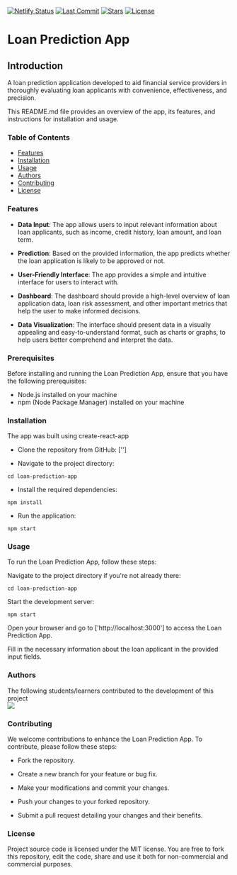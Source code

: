[![Netlify Status](https://api.netlify.com/api/v1/badges/7be43d64-959b-4876-b76e-81c90be205e4/deploy-status)](https://app.netlify.com/sites/loan-prediction-app-group-1b/deploys)
[![Last Commit](https://badgen.net/github/last-commit/FrontDev-Group-5-Team-1B/loan-app/dev)](https://github.com/FrontDev-Group-5-Team-1B/loan-app/commit)
[![Stars](https://badgen.net/github/stars/FrontDev-Group-5-Team-1B/loan-app/)](https://github.com/FrontDev-Group-5-Team-1B/loan-app/commit)
[![License](https://badgen.net/github/license/FrontDev-Group-5-Team-1B/loan-app/)](https://github.com/FrontDev-Group-5-Team-1B/loan-app/license)

# Loan Prediction App
## Introduction
A loan prediction application developed to aid financial service providers in thoroughly evaluating loan applicants with convenience, effectiveness, and precision.

This README.md file provides an overview of the app, its features, and instructions for installation and usage.

### Table of Contents
- [Features](#features)
- [Installation](#installation)
- [Usage](#usage)
- [Authors](#authors)
- [Contributing](#contributing)
- [License](#license)

### Features
- **Data Input**: The app allows users to input relevant information about loan applicants, such as income, credit history, loan amount, and loan term.

- **Prediction**: Based on the provided information, the app predicts whether the loan application is likely to be approved or not.

- **User-Friendly Interface**: The app provides a simple and intuitive interface for users to interact with.

- **Dashboard**: The dashboard should provide a high-level overview of loan application data, loan risk assessment, and other important metrics that help the user to make informed decisions.

- **Data Visualization**: The interface should present data in a visually appealing and easy-to-understand format, such as charts or graphs, to help users better comprehend and interpret the data.

### Prerequisites
Before installing and running the Loan Prediction App, ensure that you have the following prerequisites:

- Node.js installed on your machine
- npm (Node Package Manager) installed on your machine

### Installation
The app was built using create-react-app

- Clone the repository from GitHub:
['']

- Navigate to the project directory:

`cd loan-prediction-app`

- Install the required dependencies:

`npm install`

- Run the application:

`npm start`

### Usage
To run the Loan Prediction App, follow these steps:

Navigate to the project directory if you're not already there:

`cd loan-prediction-app`

Start the development server:

`npm start`

Open your browser and go to ['http://localhost:3000'] to access the Loan Prediction App.

Fill in the necessary information about the loan applicant in the provided input fields.

### Authors
The following students/learners contributed to the development of this project
<br/>
<a href = "https://github.com/Tanu-N-Prabhu/Python/graphs/contributors">
  <img src = "https://contrib.rocks/image?repo=FrontDev-Group-5-Team-1B/loan-app"/>
</a>

### Contributing
We welcome contributions to enhance the Loan Prediction App. To contribute, please follow these steps:

- Fork the repository.

- Create a new branch for your feature or bug fix.

- Make your modifications and commit your changes.

- Push your changes to your forked repository.

- Submit a pull request detailing your changes and their benefits.

### License
Project source code is licensed under the MIT license. You are free to fork this repository, edit the code, share and use it both for non-commercial and commercial purposes.